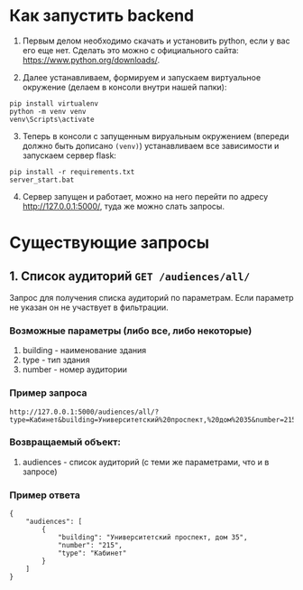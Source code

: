 # Как запустить backend

1. Первым делом необходимо скачать и установить python, если у вас его еще нет. Сделать это можно с официального сайта: https://www.python.org/downloads/.

2. Далее устанавливаем, формируем и запускаем виртуальное окружение (делаем в консоли внутри нашей папки):

```
pip install virtualenv
python -m venv venv
venv\Scripts\activate
```

3. Теперь в консоли с запущенным вируальным окружением (впереди должно быть дописано `(venv)`) устанавливаем все зависимости и запускаем сервер flask:

```
pip install -r requirements.txt
server_start.bat
```

4. Сервер запущен и работает, можно на него перейти по адресу http://127.0.0.1:5000/, туда же можно слать запросы.

# Существующие запросы

## 1. Список аудиторий `GET /audiences/all/`

Запрос для получения списка аудиторий по параметрам. Если параметр не указан он не участвует в фильтрации.

### Возможные параметры (либо все, либо некоторые)

1. building - наименование здания
2. type - тип здания
3. number - номер аудитории

### Пример запроса

```
http://127.0.0.1:5000/audiences/all/?type=Кабинет&building=Университетский%20проспект,%20дом%2035&number=215
```

### Возвращаемый объект:

1. audiences - список аудиторий (с теми же параметрами, что и в запросе)

### Пример ответа

```
{
    "audiences": [
        {
            "building": "Университетский проспект, дом 35",
            "number": "215",
            "type": "Кабинет"
        }
    ]
}
```
